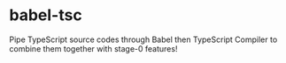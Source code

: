 # babel-tsc
Pipe TypeScript source codes through Babel then TypeScript Compiler to combine them together with stage-0 features!

